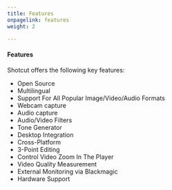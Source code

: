 ```yaml
---
title: Features
onpagelink: features
weight: 2

---
```


#### **Features**

Shotcut offers the following key features:

*   Open Source
*   Multilingual
*   Support For All Popular Image/Video/Audio Formats
*   Webcam capture
*   Audio capture
*   Audio/Video Filters
*   Tone Generator
*   Desktop Integration
*   Cross-Platform
*   3-Point Editing
*   Control Video Zoom In The Player
*   Video Quality Measurement
*   External Monitoring via Blackmagic
*   Hardware Support